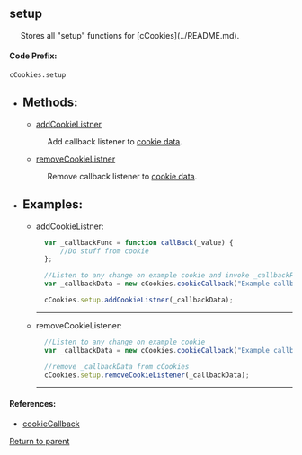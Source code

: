 <a id="cookies"/> <h2> setup </h1> 
  <p style="padding-left: 20px;"> Stores all "setup" functions for [cCookies](../README.md). </p>

#### <a id="codeprefix"/> Code Prefix:
    cCookies.setup

* <a id="methods"/> <h2> Methods: </h2>

    * <a id="addcookielistener"/> [addCookieListner](#addcookielistnerexample) <p style="padding-left: 20px;"> Add callback listener to [cookie data](cookieData.md#listeners). </p>

    * <a id="removecookielistener"/> [removeCookieListner](#removecookielistnerexample) <p style="padding-left: 20px;"> Remove callback listener to [cookie data](cookieData.md#listeners). </p>

* <a id="examples"/> <h2> Examples: </h2>
  
  * <a id="addcookielistener"/> addCookieListner:
    ```Javascript
      var _callbackFunc = function callBack(_value) {
          //Do stuff from cookie
      };

      //Listen to any change on example cookie and invoke _callbackFunc
      var _callbackData = new cCookies.cookieCallback("Example callback", this, "Example cookie", _callbackFunc, null);

      cCookies.setup.addCookieListner(_callbackData);
    ``` 
    <hr>

  * <a id="removecookielistener"/> removeCookieListener:
    ```Javascript
      //Listen to any change on example cookie
      var _callbackData = new cCookies.cookieCallback("Example callback", this, "Example cookie", null, null);

      //remove _callbackData from cCookies
      cCookies.setup.removeCookieListener(_callbackData);
    ```

    <hr>

#### References:
 * <a id="timerlist"/> [cookieCallback](cookieCallback.md)
  
[Return to parent](../README.md)